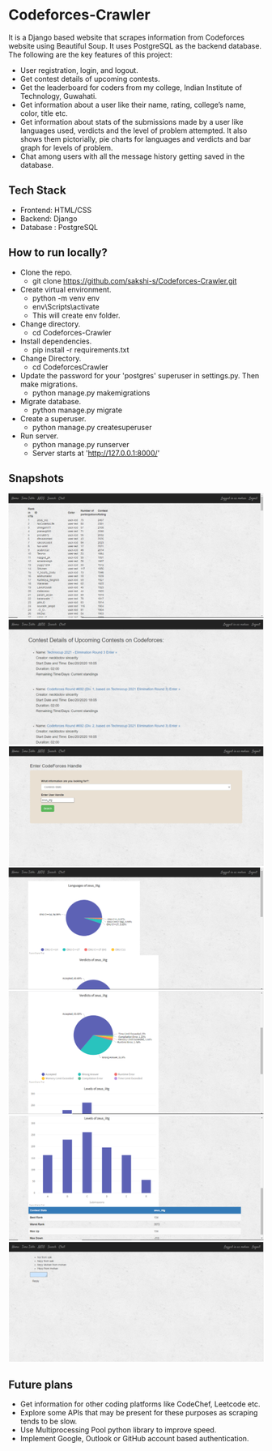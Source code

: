 # Codeforces-Crawler #
It is a Django based website that scrapes information from Codeforces website using Beautiful Soup. It uses PostgreSQL as the backend database. The following are the key features of this project:
* User registration, login, and logout.
* Get contest details of upcoming contests. 
* Get the leaderboard for coders from my college, Indian Institute of Technology, Guwahati.
* Get information about a user like their name, rating, college’s name, color, title etc.
* Get information about stats of the submissions made by a user like languages used, verdicts and the level of problem attempted. It also shows them pictorially, pie charts for languages and verdicts and bar graph for levels of problem.
* Chat among users with all the message history getting saved in the database.


## Tech Stack ##
* Frontend: HTML/CSS
* Backend: Django
* Database : PostgreSQL

## How to run locally? ##
* Clone the repo.
    * git clone https://github.com/sakshi-s/Codeforces-Crawler.git
* Create virtual environment.
    * python -m venv env
    * env\Scripts\activate
    * This will create env folder.
* Change directory.
    * cd Codeforces-Crawler
* Install dependencies.
    * pip install -r requirements.txt
* Change Directory.
    * cd CodeforcesCrawler
* Update the password for your 'postgres' superuser in settings.py. Then make migrations.
    * python manage.py makemigrations
* Migrate database.
    * python manage.py migrate
* Create a superuser.
    * python manage.py createsuperuser
* Run server.
    * python manage.py runserver
    * Server starts at 'http://127.0.0.1:8000/'
    
## Snapshots ##
![](CodeforcesCrawler/static/snapshots/iitgleaderboard.PNG)
![](CodeforcesCrawler/static/snapshots/contestlistpage.PNG)
![](CodeforcesCrawler/static/snapshots/searchpage.PNG)
![](CodeforcesCrawler/static/snapshots/languages.PNG)
![](CodeforcesCrawler/static/snapshots/verdicts.PNG)
![](CodeforcesCrawler/static/snapshots/levelsandinfo.PNG)
![](CodeforcesCrawler/static/snapshots/chatpage.PNG)

## Future plans ##
* Get information for other coding platforms like CodeChef, Leetcode etc.
* Explore some APIs that may be present for these purposes as scraping tends to be slow.
* Use Multiprocessing Pool python library to improve speed.
* Implement Google, Outlook or GitHub account based authentication.
